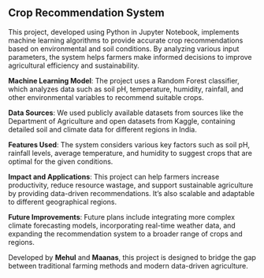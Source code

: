 ## Crop Recommendation System
This project, developed using Python in Jupyter Notebook, implements machine learning algorithms to provide accurate crop recommendations based on environmental and soil conditions. By analyzing various input parameters, the system helps farmers make informed decisions to improve agricultural efficiency and sustainability.

**Machine Learning Model**: The project uses a Random Forest classifier, which analyzes data such as soil pH, temperature, humidity, rainfall, and other environmental variables to recommend suitable crops.

**Data Sources**: We used publicly available datasets from sources like the Department of Agriculture and open datasets from Kaggle, containing detailed soil and climate data for different regions in India.

**Features Used**: The system considers various key factors such as soil pH, rainfall levels, average temperature, and humidity to suggest crops that are optimal for the given conditions.

**Impact and Applications**: This project can help farmers increase productivity, reduce resource wastage, and support sustainable agriculture by providing data-driven recommendations. It’s also scalable and adaptable to different geographical regions.

**Future Improvements**: Future plans include integrating more complex climate forecasting models, incorporating real-time weather data, and expanding the recommendation system to a broader range of crops and regions.

Developed by **Mehul** and **Maanas**, this project is designed to bridge the gap between traditional farming methods and modern data-driven agriculture.